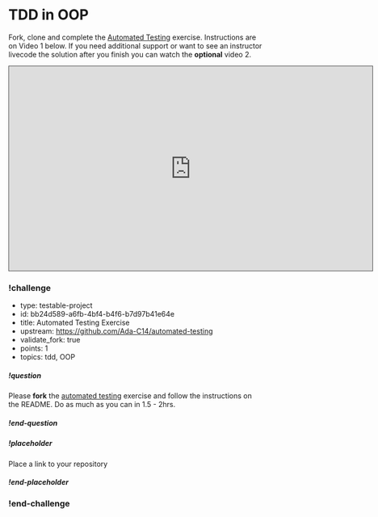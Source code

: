 # TDD in OOP

Fork, clone and complete the [Automated Testing](https://github.com/Ada-C14/automated-testing) exercise.  Instructions are on Video 1 below.  If you need additional support or want to see an instructor livecode the solution after you finish you can watch the **optional** video 2.


<iframe src="https://adaacademy.hosted.panopto.com/Panopto/Pages/Embed.aspx?pid=4bdfd725-3f21-4241-9412-ac3c005c30a7&autoplay=false&offerviewer=true&showtitle=true&showbrand=false&start=0&interactivity=all" height="405" width="720" style="border: 1px solid #464646;" allowfullscreen allow="autoplay"></iframe>

<!-- >>>>>>>>>>>>>>>>>>>>>> BEGIN CHALLENGE >>>>>>>>>>>>>>>>>>>>>> -->
<!-- Replace everything in square brackets [] and remove brackets  -->

### !challenge

* type: testable-project
* id: bb24d589-a6fb-4bf4-b4f6-b7d97b41e64e
* title: Automated Testing Exercise
* upstream: https://github.com/Ada-C14/automated-testing
* validate_fork: true
* points: 1
* topics: tdd, OOP

##### !question

Please **fork** the [automated testing](https://github.com/Ada-C14/automated-testing) exercise and follow the instructions on the README.  Do as much as you can in 1.5 - 2hrs.  

##### !end-question

##### !placeholder

Place a link to your repository 

##### !end-placeholder

<!-- other optional sections -->
<!-- !hint - !end-hint (markdown, users can see after a failed attempt) -->
<!-- !rubric - !end-rubric (markdown, instructors can see while scoring a checkpoint) -->
<!-- !explanation - !end-explanation (markdown, students can see after answering correctly) -->

### !end-challenge

<!-- ======================= END CHALLENGE ======================= -->